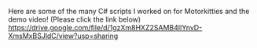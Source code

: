 Here are some of the many C# scripts I worked on for Motorkitties and the demo video! (Please click the link below) 
https://drive.google.com/file/d/1gzXm8HXZ2SAMB4IlYnvD-XmsMxBSJldC/view?usp=sharing
